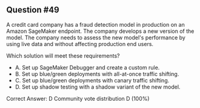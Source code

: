 ## Question #49

A credit card company has a fraud detection model in production on an Amazon SageMaker endpoint. The company develops a new version of the model. The company needs to assess the new model's performance by using live data and without affecting production end users.

Which solution will meet these requirements?

- A. Set up SageMaker Debugger and create a custom rule.
- B. Set up blue/green deployments with all-at-once traffic shifting.
- C. Set up blue/green deployments with canary traffic shifting.
- D. Set up shadow testing with a shadow variant of the new model. 

Correct Answer: 
D Community vote distribution D (100%)